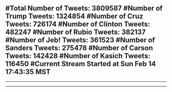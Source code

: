 #Total Number of Tweets: 3809587 
#Number of Trump Tweets: 1324854
#Number of Cruz Tweets: 726174
#Number of Clinton Tweets: 482247
#Number of Rubio Tweets: 382137
#Number of Jeb! Tweets: 361523
#Number of Sanders Tweets: 275478
#Number of Carson Tweets: 142428
#Number of Kasich Tweets: 116450
#Current Stream Started at Sun Feb 14 17:43:35 MST
---
---
---
